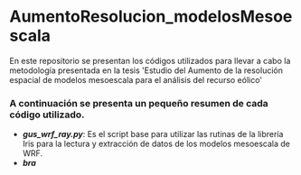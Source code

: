 # AumentoResolucion_modelosMesoescala

En este repositorio se presentan los códigos utilizados para llevar a cabo la metodología presentada en la tesis 'Estudio del Aumento de la resolución espacial de modelos mesoescala para el análisis del recurso eólico'

### A continuación se presenta un pequeño resumen de cada código utilizado.

- ***gus_wrf_ray.py***:
  Es el script base para utilizar las rutinas de la librería Iris para la lectura y extracción de datos de los modelos mesoescala de WRF.
- ***bra***
 
